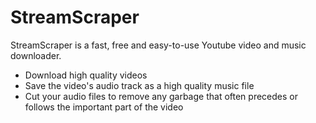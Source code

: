 StreamScraper
=============

StreamScraper is a fast, free and easy-to-use Youtube video and music downloader.

  * Download high quality videos
  * Save the video's audio track as a high quality music file
  * Cut your audio files to remove any garbage that often precedes or follows the important part of the video